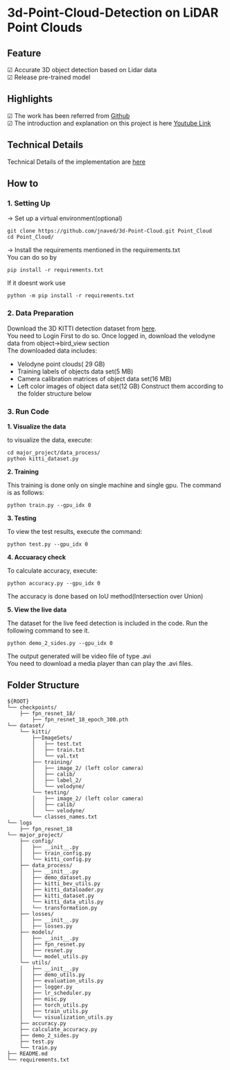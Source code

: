 # 3d-Point-Cloud-Detection on LiDAR Point Clouds
## Feature
&#9745; Accurate 3D object detection based on Lidar data  
&#9745; Release pre-trained model  

## Highlights
&#9745; The work has been referred from [Github](https://github.com/maudzung/SFA3D)  
&#9745; The introduction and explanation on this project is here 
[Youtube Link](https://www.youtube.com/watch?v=cPOtULagNnI&t=4858s)  

## Technical Details
Technical Details of the implementation are [here](https://github.com/jnaved/3d-Point-Cloud/edit/main/Technical_Details.md)

## How to
### 1. Setting Up
&#8594; Set up a virtual environment(optional)  
```
git clone https://github.com/jnaved/3d-Point-Cloud.git Point_Cloud
cd Point_Cloud/
```
&#8594; Install the requirements mentioned in the requirements.txt  
You can do so by   
```
pip install -r requirements.txt
```
If it doesnt work use  
```
python -m pip install -r requirements.txt
```
### 2. Data Preparation
Download the 3D KITTI detection dataset from [here](https://s3.eu-central-1.amazonaws.com/avg-kitti/data_object_velodyne.zip).  
You need to Login First to do so. Once logged in, download the velodyne data from object->bird_view section  
The downloaded data includes:
- Velodyne point clouds( 29 GB)
- Training labels of objects data set(5 MB)
- Camera calibration matrices of object data set(16 MB)
- Left color images of object data set(12 GB)
Construct them according to the folder structure below

### 3. Run Code
**1. Visualize the data**  

to visualize the data, execute:
```
cd major_project/data_process/
python kitti_dataset.py
```
**2. Training**  

This training is done only on single machine and single gpu. The command is as follows:
```
python train.py --gpu_idx 0
```
**3. Testing**  

To view the test results, execute the command:
```
python test.py --gpu_idx 0
```
**4. Accuaracy check**  

To calculate accuracy, execute:
```
python accuracy.py --gpu_idx 0
```
The accuracy is done based on IoU method(Intersection over Union)  

**5. View the live data**  

The dataset for the live feed detection is included in the code. Run the following command to see it.
```
python demo_2_sides.py --gpu_idx 0
```
The output generated will be video file of type .avi  
You need to download a media player than can play the .avi files.

## Folder Structure

```
${ROOT}
└── checkpoints/
    ├── fpn_resnet_18/    
        ├── fpn_resnet_18_epoch_300.pth
└── dataset/    
    └── kitti/
        ├──ImageSets/
        │   ├── test.txt
        │   ├── train.txt
        │   └── val.txt
        ├── training/
        │   ├── image_2/ (left color camera)
        │   ├── calib/
        │   ├── label_2/
        │   └── velodyne/
        └── testing/  
        │   ├── image_2/ (left color camera)
        │   ├── calib/
        │   └── velodyne/
        └── classes_names.txt
└── logs
    ├── fpn_resnet_18
└── major_project/
    ├── config/
    │   ├── __init__.py
    │   ├── train_config.py
    │   └── kitti_config.py
    ├── data_process/
    │   ├── __init__.py
    │   ├── demo_dataset.py
    │   ├── kitti_bev_utils.py
    │   ├── kitti_dataloader.py
    │   ├── kitti_dataset.py
    │   └── kitti_data_utils.py
    │   └── transformation.py
    ├── losses/
    │   ├── __init__.py
    │   ├── losses.py
    ├── models/
    │   ├── __init__.py
    │   ├── fpn_resnet.py
    │   ├── resnet.py
    │   └── model_utils.py
    └── utils/
    │   ├── __init__.py
    │   ├── demo_utils.py
    │   ├── evaluation_utils.py
    │   ├── logger.py
    │   ├── lr_scheduler.py
    │   ├── misc.py
    │   ├── torch_utils.py
    │   ├── train_utils.py
    │   └── visualization_utils.py
    ├── accuracy.py
    ├── calculate_accuracy.py
    ├── demo_2_sides.py
    ├── test.py
    └── train.py
├── README.md 
└── requirements.txt
```